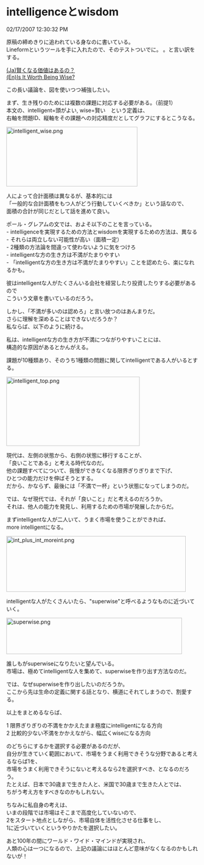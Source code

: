 intelligenceとwisdom
====
02/17/2007 12:30:32 PM


<p>原稿の締めきりに追われている身なのに書いている。<br />
Lineformというツールを手に入れたので、そのテストついでに。 。と言い訳をする。</p>

<p><a href="http://d.hatena.ne.jp/korompa/20070216">(Ja)賢くなる価値はあるの？</a><br />
<a href="http://www.paulgraham.com/wisdom.html">(En)Is It Worth Being Wise?</a></p>

<p>この長い議論を、図を使いつつ補強したい。</p>

<p>まず、生き残りのためには複数の課題に対応する必要がある。（前提1）<br />
本文の、intelligent=頭がよい, wise=賢い　という定義は、<br />
右軸を問題ID、縦軸をその課題への対応精度だとしてグラフにするとこうなる。</p>

<p><img alt="intelligent_wise.png" src="http://www.ce-lab.net/ringo/archives/intelligent_wise.png" width="344" height="156" /></p>

<p>人によって合計面積は異なるが、基本的には<br />
「一般的な合計面積をもつ人がどう行動していくべきか」という話なので、<br />
面積の合計が同じだとして話を進めて良い。</p>

<p>ポール・グレアムの文では、およそ以下のことを言っている。<br />
- intelligenceを実現するための方法とwisdomを実現するための方法は、異なる<br />
- それらは両立しない可能性が高い（面積一定）<br />
- 2種類の方法論を間違って使わないように気をつけろ<br />
- intelligentな方の生き方は不満がたまりやすい<br />
- 「intelligentな方の生き方は不満がたまりやすい」ことを認めたら、楽になれるかも。</p>

<p>彼はintelligentな人がたくさんいる会社を経営したり投資したりする必要があるので<br />
こういう文章を書いているのだろう。</p>

<p>しかし、「不満が多いのは認めろ」と言い放つのはあんまりだ。<br />
さらに理解を深めることはできないだろうか？<br />
私ならば、以下のように続ける。</p>

<p>私は、intelligentな方の生き方が不満につながりやすいことには、<br />
構造的な原因があるとかんがえる。</p>

<p>課題が10種類あり、そのうち1種類の問題に関してintelligentである人がいるとする。</p>

<p><img alt="intelligent_top.png" src="http://www.ce-lab.net/ringo/archives/intelligent_top.png" width="350" height="181" /></p>

<p>現代は、左側の状態から、右側の状態に移行することが、<br />
「良いことである」と考える時代なのだ。<br />
他の課題すべてについて、我慢ができなくなる限界ぎりぎりまで下げ、<br />
ひとつの能力だけを伸ばそうとする。<br />
だから、かならず、最後には「不満で一杯」という状態になってしまうのだ。</p>

<p>では、なぜ現代では、それが「良いこと」だと考えるのだろうか。<br />
それは、他人の能力を発見し、利用するための市場が発展したからだ。</p>

<p>まずintelligentな人が二人いて、うまく市場を使うことができれば、<br />
more intelligentになる。</p>

<p><img alt="int_plus_int_moreint.png" src="http://www.ce-lab.net/ringo/archives/int_plus_int_moreint.png" width="471" height="146" /></p>

<p>intelligentな人がたくさんいたら、"superwise"と呼べるようなものに近づいていく。</p>

<p><img alt="superwise.png" src="http://www.ce-lab.net/ringo/archives/superwise.png" width="461" height="95" /></p>

<p>誰しもがsuperwiseになりたいと望んでいる。<br />
市場は、極めてintelligentな人を集めて、superwiseを作り出す方法なのだ。</p>

<p>では、なぜsuperwiseを作り出したいのだろうか。<br />
ここから先は生命の定義に関する話となり、横道にそれてしまうので、割愛する。</p>

<p>以上をまとめるならば、</p>

<p>1 限界ぎりぎりの不満をかかえたまま極度にintelligentになる方向<br />
2 比較的少ない不満をかかえながら、幅広くwiseになる方向</p>

<p>のどちらにするかを選択する必要があるのだが、<br />
自分が生きていく範囲において、市場をうまく利用できそうな分野であると考えるならば1を、<br />
市場をうまく利用できそうにないと考えるなら2を選択すべき、となるのだろう。<br />
たとえば、日本で30歳まで生きた人と、米国で30歳まで生きた人とでは、<br />
ちがう考え方をすべきなのかもしれない。</p>

<p>ちなみに私自身の考えは、<br />
いまの段階では市場はそこまで高度化していないので、<br />
2をスタート地点としながら、市場自体を活性化させる仕事をし、<br />
1に近づいていくというやりかたを選択したい。</p>

<p>あと100年の間にワールド・ワイド・マインドが実現され、<br />
人類の心は一つになるので、上記の議論にはほとんど意味がなくなるのかもしれないが！</p>
